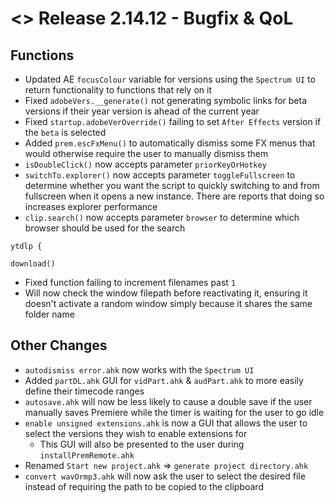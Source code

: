 # <> Release 2.14.12 - Bugfix & QoL

## Functions
- Updated AE `focusColour` variable for versions using the `Spectrum UI` to return functionality to functions that rely on it
- Fixed `adobeVers.__generate()` not generating symbolic links for beta versions if their year version is ahead of the current year
- Fixed `startup.adobeVerOverride()` failing to set `After Effects` version if the `beta` is selected
- Added `prem.escFxMenu()` to automatically dismiss some FX menus that would otherwise require the user to manually dismiss them
- `isDoubleClick()` now accepts parameter `priorKeyOrHotkey`
- `switchTo.explorer()` now accepts parameter `toggleFullscreen` to determine whether you want the script to quickly switching to and from fullscreen when it opens a new instance. There are reports that doing so increases explorer performance
- `clip.search()` now accepts parameter `browser` to determine which browser should be used for the search

`ytdlp {`

`download()`
- Fixed function failing to increment filenames past `1`
- Will now check the window filepath before reactivating it, ensuring it doesn't activate a random window simply because it shares the same folder name

## Other Changes
- `autodismiss error.ahk` now works with the `Spectrum UI`
- Added `partDL.ahk` GUI for `vidPart.ahk` & `audPart.ahk` to more easily define their timecode ranges
- `autosave.ahk` will now be less likely to cause a double save if the user manually saves Premiere while the timer is waiting for the user to go idle
- `enable unsigned extensions.ahk` is now a GUI that allows the user to select the versions they wish to enable extensions for
    - This GUI will also be presented to the user during `installPremRemote.ahk`
- Renamed `Start new project.ahk` => `generate project directory.ahk`
- `convert wavOrmp3.ahk` will now ask the user to select the desired file instead of requiring the path to be copied to the clipboard
